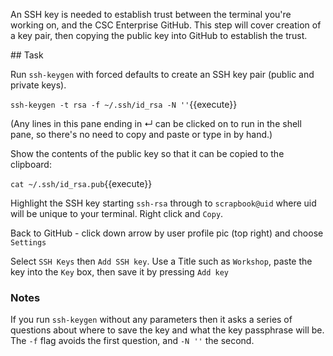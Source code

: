 An SSH key is needed to establish trust between the terminal you're working on,
and the CSC Enterprise GitHub. This step will cover creation of a key pair, then
copying the public key into GitHub to establish the trust.

## Task

Run `ssh-keygen` with forced defaults to create an SSH key pair (public and
private keys).

`ssh-keygen -t rsa -f ~/.ssh/id_rsa -N ''`{{execute}}

(Any lines in this pane ending in ↵ can be clicked on to run in the shell pane,
so there's no need to copy and paste or type in by hand.)

Show the contents of the public key so that it can be copied to the clipboard:

`cat ~/.ssh/id_rsa.pub`{{execute}}

Highlight the SSH key starting `ssh-rsa` through to `scrapbook@uid` where uid
will be unique to your terminal. Right click and `Copy`.

Back to GitHub - click down arrow by user profile pic (top right) and choose
`Settings`

Select `SSH Keys` then `Add SSH key`. Use a Title such as `Workshop`, paste the
key into the `Key` box, then save it by pressing `Add key`

### Notes

If you run `ssh-keygen` without any parameters then it asks a series of
questions about where to save the key and what the key passphrase will be.
The `-f` flag avoids the first question, and `-N ''` the second.
